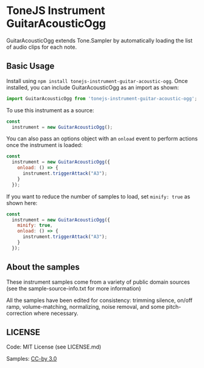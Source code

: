 # ToneJS Instrument GuitarAcousticOgg

GuitarAcousticOgg extends Tone.Sampler by automatically loading the list of audio clips for each note.

## Basic Usage

Install using `npm install tonejs-instrument-guitar-acoustic-ogg`. Once installed, you can include GuitarAcousticOgg as an import as shown:

```javascript
import GuitarAcousticOgg from 'tonejs-instrument-guitar-acoustic-ogg';
```

To use this instrument as a source:

```javascript
const
  instrument = new GuitarAcousticOgg();
```

You can also pass an options object with an `onload` event to perform actions once the instrument is loaded:

```javascript
const
  instrument = new GuitarAcousticOgg({
    onload: () => {
      instrument.triggerAttack("A3");
    }
  });
```

If you want to reduce the number of samples to load, set `minify: true` as shown here:

```javascript
const
  instrument = new GuitarAcousticOgg({
    minify: true,
    onload: () => {
      instrument.triggerAttack("A3");
    }
  });
```

## About the samples

These instrument samples come from a variety of public domain sources (see the sample-source-info.txt for more information)

All the samples have been edited for consistency: trimming silence, on/off ramp, volume-matching, normalizing, noise removal, and some pitch-correction where necessary.

## LICENSE

Code: MIT License (see LICENSE.md)

Samples: [CC-by 3.0](https://creativecommons.org/licenses/by/3.0/)

